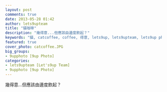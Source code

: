 ```yaml
---
layout: post
comments: true
date: 2013-05-28 01:42
author: lets9upteam
title: "貓咖啡"
description: "幾得意...但應該由邊度飲起？"
keywords: "貓, catcoffee, coffee, 得意, lets9up, lets9upteam, lets9up photo"
featured: true
cover_photo: catcoffee.JPG
big_groups: 
- 9upphoto [9up Photo]
categories: 
- lets9upteam [Let's9up Team]
- 9upphoto [9up Photo]
---
```


幾得意...但應該由邊度飲起？